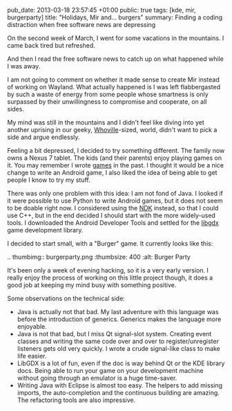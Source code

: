 pub_date: 2013-03-18 23:57:45 +01:00
public: true
tags: [kde, mir, burgerparty]
title: "Holidays, Mir and... burgers"
summary: Finding a coding distraction when free software news are depressing
    

On the second week of March, I went for some vacations in the mountains. I came
back tired but refreshed.

And then I read the free software news to catch up on what happened while I was
away.

I am not going to comment on whether it made sense to create Mir instead of
working on Wayland. What actually happened is I was left flabbergasted by such a
waste of energy from some people whose smartness is only surpassed by their
unwillingness to compromise and cooperate, on all sides.

My mind was still in the mountains and I didn't feel like diving into yet
another uprising in our geeky, [Whoville][]-sized, world, didn't want to pick a side
and argue endlessly.

Feeling a bit depressed, I decided to try something different. The family now
owns a Nexus 7 tablet. The kids (and their parents) enjoy playing games on it.
You may remember I wrote [games][plouf] in the past.  I thought it would be a
nice change to write an Android game, I also liked the idea of being able to get
people I know to try my stuff.

There was only one problem with this idea: I am not fond of Java. I looked if it
were possible to use Python to write Android games, but it does not seem to be
doable right now. I considered using the [NDK][] instead, so that I could use
C++, but in the end decided I should start with the more widely-used tools. I
downloaded the Android Developer Tools and settled for the [libgdx][] game
development library.

I decided to start small, with a "Burger" game. It currently looks like this:

.. thumbimg:: burgerparty.png
    :thumbsize: 400
    :alt: Burger Party

It's been only a week of evening hacking, so it is a very early version. I
really enjoy the process of working on this little project though, it does a good job
at keeping my mind busy with something positive.

Some observations on the technical side:

- Java is actually not that bad. My last adventure with this language was before
  the introduction of generics. Generics makes the language more enjoyable.
- Java is not that bad, but I miss Qt signal-slot system. Creating event classes and
  writing the same code over and over to register/unregister listeners gets old
  very quickly. I wrote a crude signal-like class to make life easier.
- LibGDX is a lot of fun, even if the doc is way behind Qt or the KDE library
  docs. Being able to run your game on your development machine without going
  through an emulator is a huge time-saver.
- Writing Java with Eclipse is almost too easy. The helpers to add missing
  imports, the auto-completion and the continuous building are amazing. The
  refactoring tools are also impressive.

[Whoville]: https://en.wikipedia.org/wiki/Whoville
[plouf]: http://agateau.com/2013/01/22/plouf
[ndk]: http://developer.android.com/tools/sdk/ndk/index.html
[libgdx]: http://libgdx.badlogicgames.com/
